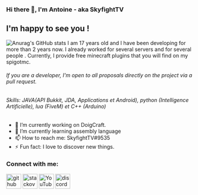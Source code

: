 ### Hi there 👋, I'm Antoine - aka SkyfightTV
## I'm happy to see you !
![Anurag's GitHub stats](https://github-readme-stats.vercel.app/api?username=SKyfightTV&show_icons=true&theme=dark&count_private=true&)
I am 17 years old and I have been developing for more than 2 years now. I already worked for several servers and for several people . Currently, I provide free minecraft plugins that you will find on my spigotmc.

###### If you are a developer, I'm open to all proposals directly on the project via a pull request.

###### Skills: JAVA(API Bukkit, JDA, Applications et Android), python (Intelligence Artificielle), lua (FiveM) et C++ (Arduino)

- 🔭 I’m currently working on DoigCraft. 
- 🌱 I’m currently learning assembly language 
- 📫 How to reach me: SkyfightTV#9535 
- ⚡ Fun fact: I love to discover new things. 

### Connect with me:

[<img src='https://cdn.jsdelivr.net/npm/simple-icons@3.0.1/icons/github.svg' alt='github' height='40'>](https://github.com/SKyfightTV)  [<img src='https://cdn.jsdelivr.net/npm/simple-icons@3.0.1/icons/stackoverflow.svg' alt='stackoverflow' height='40'>](https://stackoverflow.com/users/16952856)  [<img src='https://cdn.jsdelivr.net/npm/simple-icons@3.0.1/icons/youtube.svg' alt='YouTube' height='40'>](https://www.youtube.com/channel/UCjzzQNjlBr-AZ5j1A8lMMKw)  [<img src='https://cdn.jsdelivr.net/npm/simple-icons@3.0.1/icons/discord.svg' alt='discord' height='40'>](https://discord.gg/u8yzVac)  

